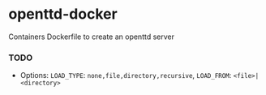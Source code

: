 # openttd-docker
Containers Dockerfile to create an openttd server

### TODO
* Options: `LOAD_TYPE`: `none,file,directory,recursive`, `LOAD_FROM`: `<file>|<directory>`
